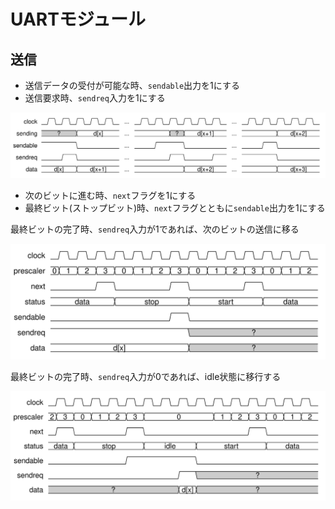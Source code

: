 UARTモジュール
==============

## 送信

* 送信データの受付が可能な時、`sendable`出力を1にする
* 送信要求時、`sendreq`入力を1にする

![uart_tx_interface.svg](uart_tx_interface.svg)

* 次のビットに進む時、`next`フラグを1にする
* 最終ビット(ストップビット)時、`next`フラグとともに`sendable`出力を1にする

最終ビットの完了時、`sendreq`入力が1であれば、次のビットの送信に移る

![uart_tx_internal.svg](uart_tx_internal.svg)

最終ビットの完了時、`sendreq`入力が0であれば、idle状態に移行する

![uart_tx_internal_with_idle.svg](uart_tx_internal_with_idle.svg)
